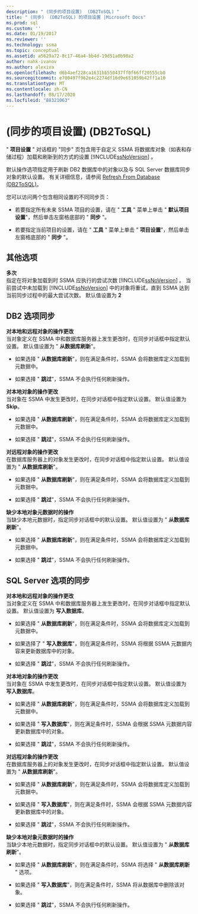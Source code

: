 ```yaml
---
description: " (同步的项目设置)  (DB2ToSQL) "
title: " (同步)  (DB2ToSQL) 的项目设置 |Microsoft Docs"
ms.prod: sql
ms.custom: ''
ms.date: 01/19/2017
ms.reviewer: ''
ms.technology: ssma
ms.topic: conceptual
ms.assetid: a5629a72-8c17-46a4-bb4d-19d51a0b98a2
author: nahk-ivanov
ms.author: alexiva
ms.openlocfilehash: d6b4aef228ca1631bb550437ff0f66ff20555cb0
ms.sourcegitcommit: e700497f962e4c2274df16d9e651059b42ff1a10
ms.translationtype: MT
ms.contentlocale: zh-CN
ms.lasthandoff: 08/17/2020
ms.locfileid: "88321063"
---
```

# <a name="project-settingssynchronization-db2tosql"></a> (同步的项目设置)  (DB2ToSQL) 
" **项目设置** " 对话框的 "同步" 页包含用于自定义 SSMA 将数据库对象（如表和存储过程）加载和刷新到的方式的设置 [!INCLUDE[ssNoVersion](../../includes/ssnoversion-md.md)] 。  
  
默认操作选项指定用于刷新 DB2 数据库中的对象以及与 SQL Server 数据库同步对象的默认设置。 有关详细信息，请参阅 [Refresh From Database &#40;DB2ToSQL&#41;](../../ssma/db2/refresh-from-database-db2tosql.md)。  
  
您可以访问两个包含相同设置的不同同步页：  
  
-   若要指定所有未来 SSMA 项目的设置，请在 " **工具** " 菜单上单击 " **默认项目设置**"，然后单击左窗格底部的 " **同步** "。  
  
-   若要指定当前项目的设置，请在 " **工具** " 菜单上单击 " **项目设置**"，然后单击左窗格底部的 " **同步** "。  
  
## <a name="miscellaneous-options"></a>其他选项  
**多次**  
指定在将对象加载到时 SSMA 应执行的尝试次数 [!INCLUDE[ssNoVersion](../../includes/ssnoversion-md.md)] 。 当前尝试中未加载到 [!INCLUDE[ssNoVersion](../../includes/ssnoversion-md.md)] 中的对象将重试，直到 SSMA 达到当前同步过程中的最大尝试次数。 默认值设置为 **2**  
  
## <a name="synchronization-for-db2-options"></a>DB2 选项同步  
**对本地和远程对象的操作更改**  
当对象定义在 SSMA 中和数据库服务器上发生更改时，在同步对话框中指定默认设置。 默认值设置为 " **从数据库刷新**"。  
  
-   如果选择 " **从数据库刷新**"，则在满足条件时，SSMA 会将数据库定义加载到元数据中。  
  
-   如果选择 " **跳过**"，SSMA 不会执行任何刷新操作。  
  
**对本地对象的操作更改**  
当对象在 SSMA 中发生更改时，在同步对话框中指定默认设置。 默认值设置为 **Skip**。  
  
-   如果选择 " **从数据库刷新**"，则在满足条件时，SSMA 会将数据库定义加载到元数据中。  
  
-   如果选择 " **跳过**"，SSMA 不会执行任何刷新操作。  
  
**对远程对象的操作更改**  
在数据库服务器上的对象发生更改时，在同步对话框中指定默认设置。 默认值设置为 " **从数据库刷新**"。  
  
-   如果选择 " **从数据库刷新**"，则在满足条件时，SSMA 会将数据库定义加载到元数据中。  
  
-   如果选择 " **跳过**"，SSMA 不会执行任何刷新操作。  
  
**缺少本地对象元数据时的操作**  
当缺少本地元数据时，指定同步对话框中的默认设置。 默认值设置为 " **从数据库刷新**"。  
  
-   如果选择 " **从数据库刷新**"，则在满足条件时，SSMA 会将数据库定义加载到元数据中。  
  
-   如果选择 " **跳过**"，SSMA 不会执行任何刷新操作。  
  
## <a name="synchronization-for-sql-server-options"></a>SQL Server 选项的同步  
**对本地和远程对象的操作更改**  
当对象定义在 SSMA 中和数据库服务器上发生更改时，在同步对话框中指定默认设置。 默认值设置为 **写入数据库**。  
  
-   如果选择 " **从数据库刷新**"，则在满足条件时，SSMA 会将数据库定义加载到元数据中。  
  
-   如果选择了 " **写入数据库**"，则在满足条件时，SSMA 将根据 SSMA 元数据内容来更新数据库中的对象。  
  
-   如果选择 " **跳过**"，SSMA 不会执行任何刷新操作。  
  
**对本地对象的操作更改**  
当对象在 SSMA 中发生更改时，在同步对话框中指定默认设置。 默认值设置为 **写入数据库**。  
  
-   如果选择 " **从数据库刷新**"，则在满足条件时，SSMA 会将数据库定义加载到元数据中。  
  
-   如果选择 " **写入数据库**"，则在满足条件时，SSMA 会根据 SSMA 元数据内容更新数据库中的对象。  
  
-   如果选择 " **跳过**"，SSMA 不会执行任何刷新操作。  
  
**对远程对象的操作更改**  
在数据库服务器上的对象发生更改时，在同步对话框中指定默认设置。  默认值设置为 " **从数据库刷新**"。  
  
-   如果选择 " **从数据库刷新**"，则在满足条件时，SSMA 会将数据库定义加载到元数据中。  
  
-   如果选择 " **写入数据库**"，则在满足条件时，SSMA 会根据 SSMA 元数据内容更新数据库中的对象。  
  
-   如果选择 " **跳过**"，SSMA 不会执行任何刷新操作。  
  
**缺少本地对象元数据时的操作**  
当缺少本地元数据时，指定同步对话框中的默认设置。 默认值设置为 " **从数据库刷新**"。  
  
-   如果选择 " **从数据库刷新**"，则在满足条件时，SSMA 将选择 " **从数据库刷新** " 选项。  
  
-   如果选择 " **写入数据库**"，则在满足条件时，SSMA 将从数据库中删除该对象。  
  
-   如果选择 " **跳过**"，SSMA 不会执行任何刷新操作。  
  
